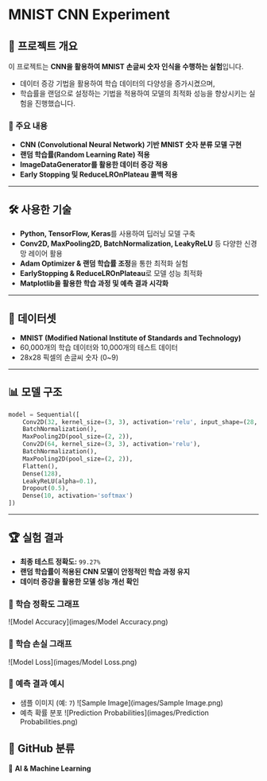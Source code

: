 # MNIST CNN Experiment

## 📌 프로젝트 개요
이 프로젝트는 **CNN을 활용하여 MNIST 손글씨 숫자 인식을 수행하는 실험**입니다.
- 데이터 증강 기법을 활용하여 학습 데이터의 다양성을 증가시켰으며,
- 학습률을 랜덤으로 설정하는 기법을 적용하여 모델의 최적화 성능을 향상시키는 실험을 진행했습니다.

### 🔹 주요 내용
- **CNN (Convolutional Neural Network) 기반 MNIST 숫자 분류 모델 구현**
- **랜덤 학습률(Random Learning Rate) 적용**
- **ImageDataGenerator를 활용한 데이터 증강 적용**
- **Early Stopping 및 ReduceLROnPlateau 콜백 적용**

---

## 🛠 사용한 기술
- **Python, TensorFlow, Keras**를 사용하여 딥러닝 모델 구축
- **Conv2D, MaxPooling2D, BatchNormalization, LeakyReLU** 등 다양한 신경망 레이어 활용
- **Adam Optimizer & 랜덤 학습률 조정**을 통한 최적화 실험
- **EarlyStopping & ReduceLROnPlateau**로 모델 성능 최적화
- **Matplotlib을 활용한 학습 과정 및 예측 결과 시각화**

---

## 📂 데이터셋
- **MNIST (Modified National Institute of Standards and Technology)**
- 60,000개의 학습 데이터와 10,000개의 테스트 데이터
- 28x28 픽셀의 손글씨 숫자 (0~9)

---

## 📊 모델 구조
```python
model = Sequential([
    Conv2D(32, kernel_size=(3, 3), activation='relu', input_shape=(28, 28, 1)),
    BatchNormalization(),
    MaxPooling2D(pool_size=(2, 2)),
    Conv2D(64, kernel_size=(3, 3), activation='relu'),
    BatchNormalization(),
    MaxPooling2D(pool_size=(2, 2)),
    Flatten(),
    Dense(128),
    LeakyReLU(alpha=0.1),
    Dropout(0.5),
    Dense(10, activation='softmax')
])
```

---

## 🏆 실험 결과
- **최종 테스트 정확도:** `99.27%`
- **랜덤 학습률이 적용된 CNN 모델이 안정적인 학습 과정 유지**
- **데이터 증강을 활용한 모델 성능 개선 확인**

### 🔹 학습 정확도 그래프
![Model Accuracy](images/Model Accuracy.png)

### 🔹 학습 손실 그래프
![Model Loss](images/Model Loss.png)

### 🔹 예측 결과 예시
- 샘플 이미지 (예: `7`)
  ![Sample Image](images/Sample Image.png)
- 예측 확률 분포
  ![Prediction Probabilities](images/Prediction Probabilities.png)

## 📌 GitHub 분류
🚀 **AI & Machine Learning**


